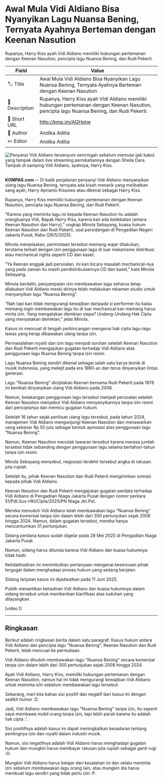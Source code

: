 # Awal Mula Vidi Aldiano Bisa Nyanyikan Lagu Nuansa Bening, Ternyata Ayahnya Berteman dengan Keenan Nasution

Rupanya, Harry Kiss ayah Vidi Aldiano memiliki hubungan pertemanan dengan Keenan Nasution, pencipta lagu Nuansa Bening, dan Rudi Pekerti.

| Field         | Value                                                       |
|---------------|-------------------------------------------------------------|
| 🏷️ Title       | Awal Mula Vidi Aldiano Bisa Nyanyikan Lagu Nuansa Bening, Ternyata Ayahnya Berteman dengan Keenan Nasution |
| 📝 Description | Rupanya, Harry Kiss ayah Vidi Aldiano memiliki hubungan pertemanan dengan Keenan Nasution, pencipta lagu Nuansa Bening, dan Rudi Pekerti. |
| 🔗 Short URL   | http://kmp.im/AGHptw |
| 👤 Author      | Andika Aditia |
| ✏️ Editor      | Andika Aditia |

![Penyanyi Vidi Aldiano tersenyum semringah sebelum memulai ijab kabul yang tampak dalam live streaming pernikahannya dengan Sheila Dara. Tampak di samping Vidi Aldiano, ayahnya, Harry Kiss.](https://asset.kompas.com/crops/hwEwvytaieR5Bz-dHJlUNqXPK00=/108x138:972x715/750x500/data/photo/2022/01/15/61e223c2e2bde.jpg)

\
**KOMPAS.com --** Di balik perjalanan penyanyi Vidi Aldiano menyanyikan ulang lagu Nuansa Bening, ternyata ada kisah menarik yang melibatkan sang ayah, Harry Aprianto Kissowo atau dikenal sebagai Harry Kiss.

Rupanya, Harry Kiss memiliki hubungan pertemanan dengan Keenan Nasution, pencipta lagu Nuansa Bening, dan Rudi Pekerti.

\"Karena yang meminta lagu ini kepada Keenan Nasution itu adalah orangtuanya Vidi, Bapak Harry Kiss, karena kan ada kedekatan (antara Keenan Nasution dan Harry),\" ungkap Minola Sebayang, kuasa hukum Keenan Nasution dan Rudi Pekerti, usai persidangan di Pengadilan Negeri Jakarta Pusat, Rabu (28/5/2025).

Minola menjelaskan, permintaan tersebut memang wajar dilakukan, terutama terkait dengan izin penggunaan lagu di luar mekanisme distribusi atau mechanical rights seperti CD dan kaset.

\"Ya Keenan enggak jadi persoalan, ini kan bicara masalah mechanical-nya yang pada zaman itu masih pendistribusiannya CD dan kaset," kata Minola Sebayang.

Minola berdalih, penyampaian izin membawakan lagu seharus tetap dilakukan Vidi Aldiano meski dirinya telah melakukan rekaman studio untuk menyanyikan lagu "Nuansa Bening".

"Nah tapi kan tidak mengurangi kewajiban daripada si performer itu kalau memang ingin membawakan lagu itu di luar mechanical kan memang harus minta izin. Yang mengatakan demikian siapa? Undang-Undang Hak Cipta yang menyatakan demikian,\" jelas Minola.

Kasus ini mencuat di tengah perbincangan mengenai hak cipta lagu-lagu lawas yang kerap dibawakan ulang tanpa izin.

Permasalahan royalti dan izin lagu menjadi sorotan setelah Keenan Nasution dan Rudi Pekerti mengajukan gugatan terhadap Vidi Aldiano atas penggunaan lagu Nuansa Bening tanpa izin resmi.

Lagu Nuansa Bening sendiri dikenal sebagai salah satu karya ikonik di musik Indonesia, yang melejit pada era 1980-an dan terus dinyanyikan lintas generasi.

Lagu \"Nuansa Bening\" diciptakan Keenan bersama Rudi Pekerti pada 1978 ini kembali dinyanyikan ulang Vidi Aldiano pada 2008.

Namun, belakangan penggunaan lagu tersebut menjadi persoalan setelah Keenan Nasution menyebut Vidi Aldiano menyanyikannya tanpa izin resmi dari penciptanya dan memicu gugatan hukum.

Setelah 16 tahun sejak perilisan ulang lagu tersebut, pada tahun 2024, manajemen Vidi Aldiano mengunjungi Keenan Nasution dan menawarkan uang sebesar Rp 50 juta sebagai bentuk apresiasi atas penggunaan lagu \"Nuansa Bening\".

Namun, Keenan Nasution menolak tawaran tersebut karena merasa jumlah tersebut tidak sebanding dengan penggunaan lagu selama bertahun-tahun tanpa izin resmi.

Minola Sebayang menyebut, negosiasi terakhir tersebut angka di ratusan juta rupiah.

Setelah itu, pihak Keenan Nasution dan Rudi Pekerti mengirimkan somasi kepada pihak Vidi Aldiano.

Keenan Nasution dan Rudi Pekerti mengajukan gugatan perdata terhadap Vidi Aldiano di Pengadilan Niaga Jakarta Pusat dengan nomor perkara 51/Pdt.Sus-HKI/Cipta/2025/PN Niaga Jkt.Pst.

Mereka menuduh Vidi Aldiano telah membawakan lagu \"Nuansa Bening\" secara komersial tanpa izin dalam lebih dari 300 pertunjukan sejak 2008 hingga 2024. Namun, dalam gugatan tersebut, mereka hanya mencantumkan 31 pertunjukan.

Sidang perdana kasus sudah digelar pada 28 Mei 2025 di Pengadilan Niaga Jakarta Pusat.

Namun, sidang harus ditunda karena Vidi Aldiano dan kuasa hukumnya tidak hadir.

Ketidakhadiran ini menimbulkan pertanyaan mengenai keseriusan pihak tergugat dalam menghadapi proses hukum yang sedang berjalan.

Sidang lanjutan kasus ini dijadwalkan pada 11 Juni 2025.

Publik menantikan kehadiran Vidi Aldiano dan kuasa hukumnya dalam sidang tersebut untuk memberikan klarifikasi atas tuduhan yang dilayangkan.

\[video.1\]

---
## Ringkasan

Berikut adalah ringkasan berita dalam satu paragraf: Kasus hukum antara Vidi Aldiano dan pencipta lagu "Nuansa Bening", Keenan Nasution dan Rudi Pekerti, telah mencuat ke permukaan.

 Vidi Aldiano dituduh membawakan lagu "Nuansa Bening" secara komersial tanpa izin dalam lebih dari 300 pertunjukan sejak 2008 hingga 2024.

 Ayah Vidi Aldiano, Harry Kiss, memiliki hubungan pertemanan dengan Keenan Nasution, namun hal ini tidak mengurangi kewajiban Vidi Aldiano untuk meminta izin sebelum membawakan lagu tersebut.



Sekarang, mari kita bahas sisi positif dan negatif dari kasus ini dengan sedikit humor :D.

 Jadi, Vidi Aldiano membawakan lagu "Nuansa Bening" tanpa izin, itu seperti saya membawa mobil orang tanpa izin, tapi lebih parah karena itu adalah hak cipta :'.

 Sisi positifnya adalah kasus ini dapat meningkatkan kesadaran tentang pentingnya izin dan royalti dalam industri musik.

 Namun, sisi negatifnya adalah Vidi Aldiano harus menghadapi gugatan hukum dan mungkin harus membayar ratusan juta rupiah sebagai ganti rugi :O.

 Mungkin Vidi Aldiano harus belajar dari kesalahan ini dan selalu meminta izin sebelum membawakan lagu orang lain, atau mungkin dia harus membuat lagu sendiri yang tidak perlu izin :P.
